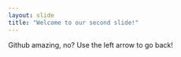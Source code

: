```yaml
---
layout: slide
title: "Welcome to our second slide!"
---
```

Github amazing, no?
Use the left arrow to go back!
